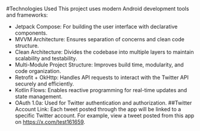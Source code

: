 #Technologies Used
This project uses modern Android development tools and frameworks:

- Jetpack Compose: For building the user interface with declarative components.
- MVVM Architecture: Ensures separation of concerns and clean code structure.
- Clean Architecture: Divides the codebase into multiple layers to maintain scalability and testability.
- Multi-Module Project Structure: Improves build time, modularity, and code organization.
- Retrofit + OkHttp: Handles API requests to interact with the Twitter API securely and efficiently.
- Kotlin Flows: Enables reactive programming for real-time updates and state management.
- OAuth 1.0a: Used for Twitter authentication and authorization.
##Twitter Account Link: Each tweet posted through the app will be linked to a specific Twitter account. For example, view a tweet posted from this app on https://x.com/test161659.
